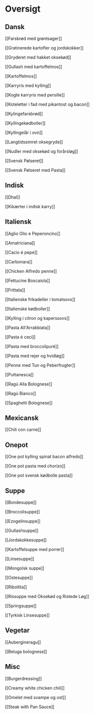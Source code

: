 # Oversigt
## Dansk
[[Farsbrød med grøntsager]]

[[Gratinerede kartofler og jordskokker]]

[[Gryderet med hakket oksekød]]

[[Gullash med kartoffelmos]]

[[Kartoffelmos]]

[[Karryris med kylling]]

[[Kogte karryris med persille]]

[[Koteletter i fad med pikantost og bacon]]

[[Kylingefarsbrød]]

[[Kyllingekødboller]]

[[Kyllingelår i ovn]]

[[Langtidssimret oksegryde]]

[[Nudler med oksekød og forårsløg]]

[[Svensk Pølseret]]

[[Svensk Pølseret med Pasta]]

## Indisk 
[[Dhal]]

[[Kikærter i indisk karry]]

## Italiensk 
[[Aglio Olio e Peperoncino]]

[[Amatriciana]]

[[Cacio é pepe]]

[[Carbonara]]

[[Chicken Alfredo penne]]

[[Fettucine Boscaiola]]

[[Frittata]]

[[Italienske frikadeller i tomatsovs]]

[[Italienske kødboller]]

[[Kylling i citron og kaperssovs]]

[[Pasta All'Arrabbiata]]

[[Pasta é ceci]]

[[Pasta med broccolipuré]]

[[Pasta med rejer og hvidløg]]

[[Penne med Tun og Peberfrugter]]

[[Puttanesca]]

[[Ragú Alla Bolognese]]

[[Ragú Bianco]]

[[Spaghetti Bolognese]]

## Mexicansk 
[[Chili con carne]]

## Onepot
[[One pot kylling spinat bacon alfredo]]

[[One pot pasta med chorizo]]

[[One pot svensk kødbolle pasta]]

## Suppe 
[[Bondesuppe]]

[[Broccolisuppe]]

[[Ezogelinsuppe]]

[[Gullashsuppe]]

[[Jordskokkesuppe]]

[[Kartoffelsuppe med porrer]]

[[Linsesuppe]]

[[Mongolsk suppe]]

[[Ostesuppe]]

[[Ribollita]]

[[Rissuppe med Oksekød og Ristede Løg]]

[[Springsuppe]]

[[Tyrkisk Linsesuppe]]

## Vegetar 
[[Aubergineragu]]

[[Beluga bolognese]]

## Misc 
[[Burgerdressing]]

[[Creamy white chicken chili]]

[[Omelet med svampe og ost]]

[[Steak with Pan Sauce]]